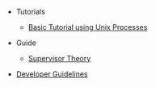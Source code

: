 * Tutorials
  * [Basic Tutorial using Unix Processes](tutorial.md)

* Guide
  * [Supervisor Theory](supervisor-theory.md)

* [Developer Guidelines](developer-guidelines.md)
